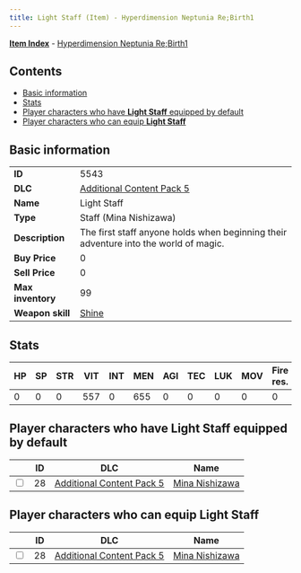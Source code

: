 ```yaml
---
title: Light Staff (Item) - Hyperdimension Neptunia Re;Birth1
---
```


[**Item Index**](/neptunia/rb1/item/index.html) - [Hyperdimension Neptunia Re;Birth1](/neptunia/rb1)

## Contents

- [Basic information](#basic-information)
- [Stats](#stats)
- [Player characters who have **Light Staff** equipped by default](#player-characters-who-have-light-staff-equipped-by-default)
- [Player characters who can equip **Light Staff**](#player-characters-who-can-equip-light-staff)

## Basic information

|   |   |
| -- | -- |
| **ID** | 5543 |
| **DLC** | [Additional Content Pack 5](/neptunia/rb1/dlc/14-pack5.html) |
| **Name** | Light Staff |
| **Type** | Staff (Mina Nishizawa) |
| **Description** | The first staff anyone holds when beginning their adventure into the world of magic. |
| **Buy Price** | 0 |
| **Sell Price** | 0 |
| **Max inventory** | 99 |
| **Weapon skill** | [Shine](/neptunia/rb1/skill/14-3501-shine.html) |


## Stats

| HP | SP | STR | VIT | INT | MEN | AGI | TEC | LUK | MOV | Fire res. | Ice res. | Wind res. | Lightning res. |
| -- | -- | --- | --- | --- | --- | --- | --- | --- | --- | --------- | -------- | --------- | -------------- |
| 0 | 0 | 0 | 557 | 0 | 655 | 0 | 0 | 0 | 0 | 0 | 0 | 0 | 0 |


## Player characters who have **Light Staff** equipped by default

|    | ID | DLC | Name |
| -- | -- | --- | ---- |
| <input type="checkbox" id="rb1-player-14-28" class="trackbox" /> | 28 | [Additional Content Pack 5](/neptunia/rb1/dlc/14-pack5.html) | [Mina Nishizawa](/neptunia/rb1/player/14-28-mina-nishizawa.html) |


## Player characters who can equip **Light Staff**

|    | ID | DLC | Name |
| -- | -- | --- | ---- |
| <input type="checkbox" id="rb1-player-14-28" class="trackbox" /> | 28 | [Additional Content Pack 5](/neptunia/rb1/dlc/14-pack5.html) | [Mina Nishizawa](/neptunia/rb1/player/14-28-mina-nishizawa.html) |
